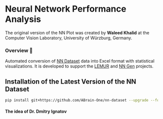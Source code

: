 # Neural Network Performance Analysis

The original version of the NN Plot was created by <strong>Waleed Khalid</strong> at the Computer Vision Laboratory, University of Würzburg, Germany.

<h3>Overview 📖</h3>

<p>Automated conversion of <a href="https://github.com/ABrain-One/nn-dataset" target="_blank" rel="noopener noreferrer">NN Dataset</a> data into Excel format with statistical visualizations. It is developed to support the <a href="https://github.com/ABrain-One/nn-dataset">LEMUR</a> and <a href="https://github.com/ABrain-One/nn-gen">NN Gen</a> projects.</p>


## Installation of the Latest Version of the NN Dataset

```bash
pip install git+https://github.com/ABrain-One/nn-dataset --upgrade --force --extra-index-url https://download.pytorch.org/whl/cu124
```

#### The idea of Dr. Dmitry Ignatov
